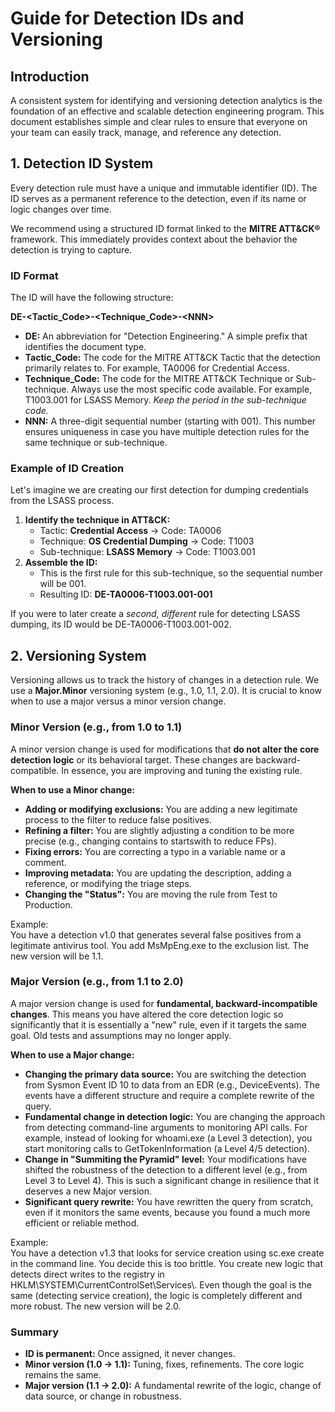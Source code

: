 # **Guide for Detection IDs and Versioning**

## **Introduction**

A consistent system for identifying and versioning detection analytics is the foundation of an effective and scalable detection engineering program. This document establishes simple and clear rules to ensure that everyone on your team can easily track, manage, and reference any detection.

## **1\. Detection ID System**

Every detection rule must have a unique and immutable identifier (ID). The ID serves as a permanent reference to the detection, even if its name or logic changes over time.

We recommend using a structured ID format linked to the **MITRE ATT\&CK®** framework. This immediately provides context about the behavior the detection is trying to capture.

### **ID Format**

The ID will have the following structure:

**DE-\<Tactic\_Code\>-\<Technique\_Code\>-\<NNN\>**

* **DE:** An abbreviation for "Detection Engineering." A simple prefix that identifies the document type.  
* **Tactic\_Code:** The code for the MITRE ATT\&CK Tactic that the detection primarily relates to. For example, TA0006 for Credential Access.  
* **Technique\_Code:** The code for the MITRE ATT\&CK Technique or Sub-technique. Always use the most specific code available. For example, T1003.001 for LSASS Memory. *Keep the period in the sub-technique code.*  
* **NNN:** A three-digit sequential number (starting with 001). This number ensures uniqueness in case you have multiple detection rules for the same technique or sub-technique.

### **Example of ID Creation**

Let's imagine we are creating our first detection for dumping credentials from the LSASS process.

1. **Identify the technique in ATT\&CK:**  
   * Tactic: **Credential Access** \-\> Code: TA0006  
   * Technique: **OS Credential Dumping** \-\> Code: T1003  
   * Sub-technique: **LSASS Memory** \-\> Code: T1003.001  
2. **Assemble the ID:**  
   * This is the first rule for this sub-technique, so the sequential number will be 001\.  
   * Resulting ID: **DE-TA0006-T1003.001-001**

If you were to later create a *second, different* rule for detecting LSASS dumping, its ID would be DE-TA0006-T1003.001-002.

## **2\. Versioning System**

Versioning allows us to track the history of changes in a detection rule. We use a **Major.Minor** versioning system (e.g., 1.0, 1.1, 2.0). It is crucial to know when to use a major versus a minor version change.

### Minor Version (e.g., from 1.0 to 1.1)

A minor version change is used for modifications that **do not alter the core detection logic** or its behavioral target. These changes are backward-compatible. In essence, you are improving and tuning the existing rule.

**When to use a Minor change:**

* **Adding or modifying exclusions:** You are adding a new legitimate process to the filter to reduce false positives.  
* **Refining a filter:** You are slightly adjusting a condition to be more precise (e.g., changing contains to startswith to reduce FPs).  
* **Fixing errors:** You are correcting a typo in a variable name or a comment.  
* **Improving metadata:** You are updating the description, adding a reference, or modifying the triage steps.  
* **Changing the "Status":** You are moving the rule from Test to Production.

Example:  
You have a detection v1.0 that generates several false positives from a legitimate antivirus tool. You add MsMpEng.exe to the exclusion list. The new version will be 1.1.

### Major Version (e.g., from 1.1 to 2.0)

A major version change is used for **fundamental, backward-incompatible changes**. This means you have altered the core detection logic so significantly that it is essentially a "new" rule, even if it targets the same goal. Old tests and assumptions may no longer apply.

**When to use a Major change:**

* **Changing the primary data source:** You are switching the detection from Sysmon Event ID 10 to data from an EDR (e.g., DeviceEvents). The events have a different structure and require a complete rewrite of the query.  
* **Fundamental change in detection logic:** You are changing the approach from detecting command-line arguments to monitoring API calls. For example, instead of looking for whoami.exe (a Level 3 detection), you start monitoring calls to GetTokenInformation (a Level 4/5 detection).  
* **Change in "Summiting the Pyramid" level:** Your modifications have shifted the robustness of the detection to a different level (e.g., from Level 3 to Level 4). This is such a significant change in resilience that it deserves a new Major version.  
* **Significant query rewrite:** You have rewritten the query from scratch, even if it monitors the same events, because you found a much more efficient or reliable method.

Example:  
You have a detection v1.3 that looks for service creation using sc.exe create in the command line. You decide this is too brittle. You create new logic that detects direct writes to the registry in HKLM\\SYSTEM\\CurrentControlSet\\Services\\. Even though the goal is the same (detecting service creation), the logic is completely different and more robust. The new version will be 2.0.

### **Summary**

* **ID is permanent:** Once assigned, it never changes.  
* **Minor version (1.0 \-\> 1.1):** Tuning, fixes, refinements. The core logic remains the same.  
* **Major version (1.1 \-\> 2.0):** A fundamental rewrite of the logic, change of data source, or change in robustness.
